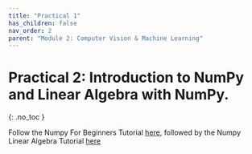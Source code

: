 ```yaml
---
title: "Practical 1"
has_children: false
nav_order: 2
parent: "Module 2: Computer Vision & Machine Learning"
---
```


#  Practical 2: Introduction to NumPy and Linear Algebra with NumPy.
{: .no_toc }

Follow the Numpy For Beginners Tutorial [here](https://numpy.org/doc/stable/user/absolute_beginners.html), followed by the Numpy Linear Algebra Tutorial [here](https://numpy.org/doc/1.21/user/tutorial-svd.html)

